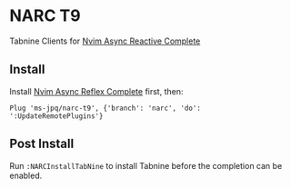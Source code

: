 # NARC T9

Tabnine Clients for [Nvim Async Reactive Complete](https://github.com/ms-jpq/narc)

## Install

Install [Nvim Async Reflex Complete](https://github.com/ms-jpq/narc) first, then:

```VimL
Plug 'ms-jpq/narc-t9', {'branch': 'narc', 'do': ':UpdateRemotePlugins'}
```

## Post Install

Run `:NARCInstallTabNine` to install Tabnine before the completion can be enabled.
